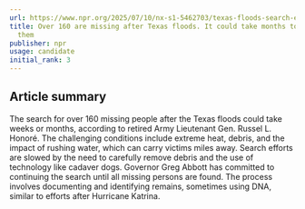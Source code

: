 ```yaml
---
url: https://www.npr.org/2025/07/10/nx-s1-5462703/texas-floods-search-efforts
title: Over 160 are missing after Texas floods. It could take months to find all of
  them
publisher: npr
usage: candidate
initial_rank: 3
---
```

## Article summary
The search for over 160 missing people after the Texas floods could take weeks or months, according to retired Army Lieutenant Gen. Russel L. Honoré. The challenging conditions include extreme heat, debris, and the impact of rushing water, which can carry victims miles away. Search efforts are slowed by the need to carefully remove debris and the use of technology like cadaver dogs. Governor Greg Abbott has committed to continuing the search until all missing persons are found. The process involves documenting and identifying remains, sometimes using DNA, similar to efforts after Hurricane Katrina.

